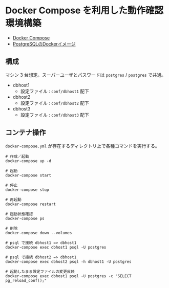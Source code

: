 # Docker Compose を利用した動作確認環境構築

- [Docker Compose](https://docs.docker.com/compose/)
- [PostgreSQLのDockerイメージ](https://hub.docker.com/_/postgres)

## 構成
マシン 3 台想定。スーパーユーザとパスワードは `postgres` / `postgres` で共通。

- dbhost1
  - 設定ファイル : `conf/dbhost1` 配下
- dbhost2
  - 設定ファイル : `conf/dbhost2` 配下
- dbhost3
  - 設定ファイル : `conf/dbhost3` 配下

## コンテナ操作

`docker-compose.yml` が存在するディレクトリ上で各種コマンドを実行する。

```
# 作成／起動
docker-compose up -d

# 起動
docker-compose start

# 停止
docker-compose stop

# 再起動
docker-compose restart

# 起動状態確認
docker-compose ps

# 削除
docker-compose down --volumes
```

```
# psql で接続 dbhost1 => dbhost1
docker-compose exec dbhost1 psql -U postgres

# psql で接続 dbhost2 => dbhost1
docker-compose exec dbhost2 psql -h dbhost1 -U postgres

# 起動したまま設定ファイルの変更反映
docker-compose exec dbhost1 psql -U postgres -c "SELECT pg_reload_conf();"
```
